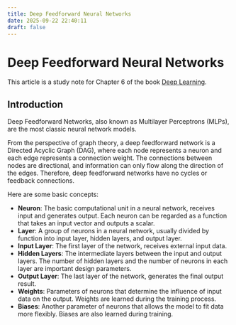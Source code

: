 ```yaml
---
title: Deep Feedforward Neural Networks
date: 2025-09-22 22:40:11
draft: false
---
```

# Deep Feedforward Neural Networks

This article is a study note for Chapter 6 of the book [Deep Learning](http://www.deeplearningbook.org/).

## Introduction

Deep Feedforward Networks, also known as Multilayer Perceptrons (MLPs), are the most classic neural network models.

From the perspective of graph theory, a deep feedforward network is a Directed Acyclic Graph (DAG), where each node represents a neuron and each edge represents a connection weight. The connections between nodes are directional, and information can only flow along the direction of the edges. Therefore, deep feedforward networks have no cycles or feedback connections.

Here are some basic concepts:

- **Neuron**: The basic computational unit in a neural network, receives input and generates output. Each neuron can be regarded as a function that takes an input vector and outputs a scalar.
- **Layer**: A group of neurons in a neural network, usually divided by function into input layer, hidden layers, and output layer.
- **Input Layer**: The first layer of the network, receives external input data.
- **Hidden Layers**: The intermediate layers between the input and output layers. The number of hidden layers and the number of neurons in each layer are important design parameters.
- **Output Layer**: The last layer of the network, generates the final output result.
- **Weights**: Parameters of neurons that determine the influence of input data on the output. Weights are learned during the training process.
- **Biases**: Another parameter of neurons that allows the model to fit data more flexibly. Biases are also learned during training.
